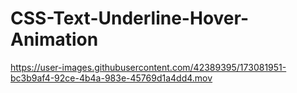 # CSS-Text-Underline-Hover-Animation




https://user-images.githubusercontent.com/42389395/173081951-bc3b9af4-92ce-4b4a-983e-45769d1a4dd4.mov

